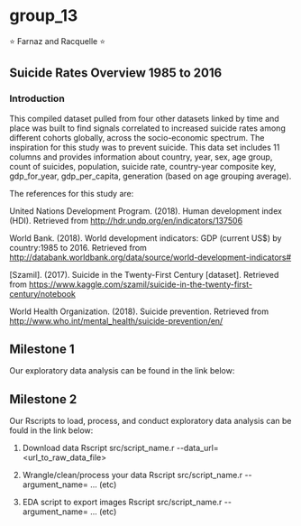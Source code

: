 # group_13
:star: Farnaz and Racquelle :star: 

## Suicide Rates Overview 1985 to 2016

### Introduction

This compiled dataset pulled from four other datasets linked by time and place was built to find signals correlated to increased suicide rates among different cohorts globally, across the socio-economic spectrum. The inspiration for this study was to prevent suicide. This data set includes 11 columns and provides information about country, year, sex, age group, count of suicides, population, suicide rate, country-year composite key, gdp_for_year, gdp_per_capita, generation (based on age grouping average).

The references for this study are:

United Nations Development Program. (2018). Human development index (HDI). Retrieved from http://hdr.undp.org/en/indicators/137506

World Bank. (2018). World development indicators: GDP (current US$) by country:1985 to 2016. Retrieved from http://databank.worldbank.org/data/source/world-development-indicators#

[Szamil]. (2017). Suicide in the Twenty-First Century [dataset]. Retrieved from https://www.kaggle.com/szamil/suicide-in-the-twenty-first-century/notebook

World Health Organization. (2018). Suicide prevention. Retrieved from http://www.who.int/mental_health/suicide-prevention/en/

## Milestone 1
Our exploratory data analysis can be found in the link below:




## Milestone 2
Our Rscripts to load, process, and conduct exploratory data analysis can be fould in the link below:


  
  
  1. Download data
  Rscript src/script_name.r --data_url=<url_to_raw_data_file>
  
  2. Wrangle/clean/process your data 
  Rscript src/script_name.r --argument_name=<argument> ... (etc)
  
  3. EDA script to export images
  Rscript src/script_name.r --argument_name=<argument> ... (etc)
  
